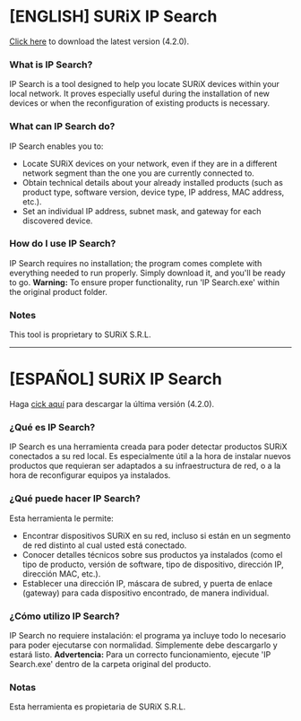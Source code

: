 # [ENGLISH] SURiX IP Search
[Click here](https://github.com/surixArg/ipsearch/releases/download/v4.2.0/IPSearch_Windows_x86-64.zip) to download the latest version (4.2.0).

### What is IP Search?
IP Search is a tool designed to help you locate SURiX devices within your local network. It proves especially useful during the installation of new devices or when the reconfiguration of existing products is necessary.

### What can IP Search do?
IP Search enables you to:
* Locate SURiX devices on your network, even if they are in a different network segment than the one you are currently connected to.
* Obtain technical details about your already installed products (such as product type, software version, device type, IP address, MAC address, etc.).
* Set an individual IP address, subnet mask, and gateway for each discovered device.

### How do I use IP Search?
IP Search requires no installation; the program comes complete with everything needed to run properly. Simply download it, and you'll be ready to go.
**Warning:** To ensure proper functionality, run 'IP Search.exe' within the original product folder.

### Notes
This tool is proprietary to SURiX S.R.L.

---

# [ESPAÑOL] SURiX IP Search
Haga [cick aquí](https://github.com/surixArg/ipsearch/releases/download/v4.2.0/IPSearch_Windows_x86-64.zip) para descargar la última versión (4.2.0).

### ¿Qué es IP Search?
IP Search es una herramienta creada para poder detectar productos SURiX conectados a su red local. Es especialmente útil a la hora de instalar nuevos productos que requieran ser adaptados a su infraestructura de red, o a la hora de reconfigurar equipos ya instalados.

### ¿Qué puede hacer IP Search?
Esta herramienta le permite:
* Encontrar dispositivos SURiX en su red, incluso si están en un segmento de red distinto al cual usted está conectado.
* Conocer detalles técnicos sobre sus productos ya instalados (como el tipo de producto, versión de software, tipo de dispositivo, dirección IP, dirección MAC, etc.).
* Establecer una dirección IP, máscara de subred, y puerta de enlace (gateway) para cada dispositivo encontrado, de manera individual.

### ¿Cómo utilizo IP Search?
IP Search no requiere instalación: el programa ya incluye todo lo necesario para poder ejecutarse con normalidad. Simplemente debe descargarlo y estará listo.
**Advertencia:** Para un correcto funcionamiento, ejecute 'IP Search.exe' dentro de la carpeta original del producto.


### Notas
Esta herramienta es propietaria de SURiX S.R.L.
